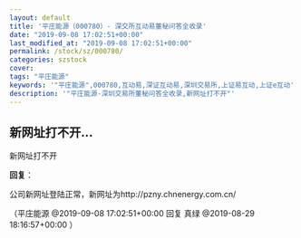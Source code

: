 ```yaml
---
layout: default
title: '平庄能源（000780）- 深交所互动易董秘问答全收录'
date: "2019-09-08 17:02:51+00:00"
last_modified_at: "2019-09-08 17:02:51+00:00"
permalink: /stock/sz/000780/
categories: szstock
cover: 
tags: "平庄能源"
keywords: '"平庄能源",000780,互动易,深证互动易,深圳交易所,上证易互动,上证e互动'
description: '"平庄能源-深圳交易所董秘问答全收录,新网址打不开"'
---
```


## 新网址打不开...

新网址打不开

**回复**：

公司新网址登陆正常，新网址为http://pzny.chnenergy.com.cn/ 

（平庄能源  @2019-09-08 17:02:51+00:00 回复 真绿  @2019-08-29 18:16:57+00:00 ）

